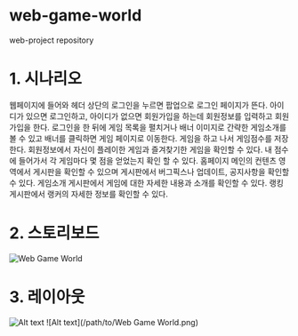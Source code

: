 # web-game-world
web-project repository


# 1. 시나리오
웹페이지에 들어와 헤더 상단의 로그인을 누르면 팝업으로 로그인 페이지가 뜬다. 아이디가 있으면 로그인하고, 아이디가 없으면 회원가입을 하는데 회원정보를 입력하고 회원가입을 한다. 로그인을 한 뒤에 게임 목록을 펼치거나 배너 이미지로 간략한 게임소개를 볼 수 있고 배너를 클릭하면 게임 페이지로 이동한다. 게임을 하고 나서 게임점수를 저장한다. 회원정보에서 자신이 플레이한 게임과 즐겨찾기한 게임을 확인할 수 있다. 내 점수에 들어가서 각 게임마다 몇 점을 얻었는지 확인 할 수 있다. 홈페이지 메인의 컨텐츠 영역에서 게시판을 확인할 수 있으며 게시판에서 버그픽스나 업데이트, 공지사항을 확인할 수 있다. 게임소개 게시판에서 게임에 대한 자세한 내용과 소개를 확인할 수 있다. 랭킹 게시판에서 랭커의 자세한 정보를 확인할 수 있다.
# 2. 스토리보드
![Web Game World](https://user-images.githubusercontent.com/40714505/83351619-9fc74700-a380-11ea-9739-fb4450011d51.png)

# 3. 레이아웃
![Alt text](/path/to/프로젝트레이아웃.png)
![Alt text](/path/to/Web Game World.png)
